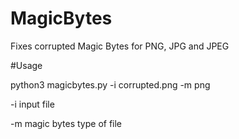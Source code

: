 # MagicBytes
Fixes corrupted Magic Bytes for PNG, JPG and JPEG

#Usage

python3 magicbytes.py -i corrupted.png -m png

-i input file

-m magic bytes type of file
